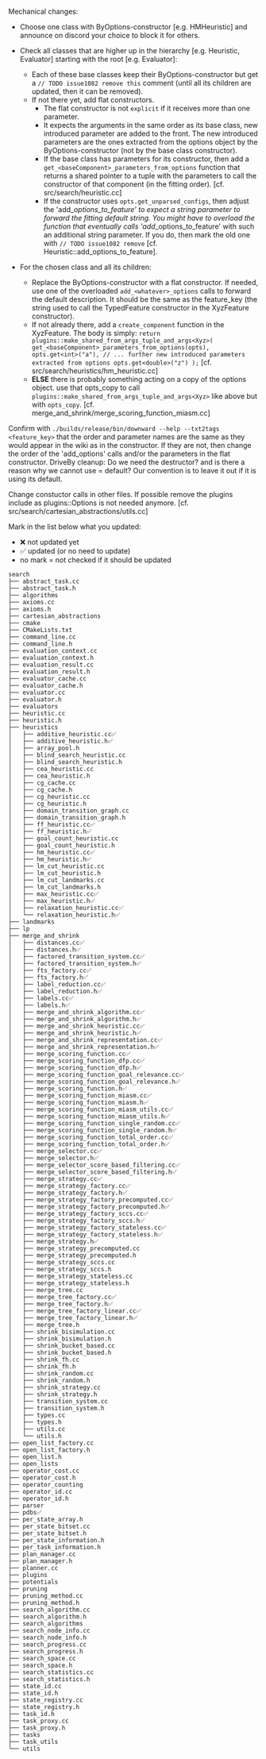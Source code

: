 Mechanical changes: <TODO issue1082 remove this file>

- Choose one class with ByOptions-constructor [e.g. HMHeuristic] and announce on discord your choice to block it for others.
- Check all classes that are higher up in the hierarchy [e.g. Heuristic, Evaluator] starting with the root [e.g. Evaluator]:

	- Each of these base classes keep their ByOptions-constructor but get a `// TODO issue1082 remove this` comment (until all its children are updated, then it can be removed).
    - If not there yet, add flat constructors.
      - The flat constructor is not `explicit` if it receives more than one parameter.
      - It expects the arguments in the same order as its base class, new introduced parameter are added to the front.
    The new introduced parameters are the ones extracted from the options object by the ByOptions-constructor (not by the base class constructor).
      - If the base class has parameters for its constructor, then add a `get_<baseComponent>_parameters_from_options` function that returns a shared pointer to a tuple with the parameters to call the constructor of that component (in the fitting order). [cf. src/search/heuristic.cc]
      - If the constructor uses `opts.get_unparsed_configs`, then adjust the 'add_<component>_options_to_feature' to expect a string parameter to forward the fitting default string. You might have to overload the function that eventually calls 'add_<baseComponent>_options_to_feature' with such an additional string parameter. If you do, then mark the old one with `// TODO issue1082 remove` [cf. Heuristic::add_options_to_feature].


- For the chosen class and all its children:
  - Replace the ByOptions-constructor with a flat constructor.
If needed, use one of the overloaded `add_<whatever>_options` calls to forward the default description. It should be the same as the feature_key (the string used to call the TypedFeature constructor in the XyzFeature constructor).
  - If not already there, add a `create_component` function in the XyzFeature. The body is simply:
    `return plugins::make_shared_from_args_tuple_and_args<Xyz>(
get_<baseComponent>_parameters_from_options(opts),
opts.get<int>("a"),
// ... further new introduced parameters extracted from options
opts.get<double>("z")
);`
[cf. src/search/heuristics/hm_heuristic.cc]
  - **ELSE** there is probably something acting on a copy of the options object.
  use that opts_copy to call `plugins::make_shared_from_args_tuple_and_args<Xyz>` like above but with `opts_copy`.
[cf. merge_and_shrink/merge_scoring_function_miasm.cc]


Confirm with `./builds/release/bin/downward --help --txt2tags <feature_key>` that the order and parameter names are the same as they would appear in the wiki as in the constructor. If they are not, then change the order of the 'add_options' calls and/or the parameters in the flat constructor.
DriveBy cleanup: Do we need the destructor? and is there a reason why we cannot use = default? Our convention is to leave it out if it is using its default.


Change constuctor calls in other files.
If possible remove the plugins include as plugins::Options is not needed anymore.
[cf. src/search/cartesian_abstractions/utils.cc]

Mark in the list below what you updated: 

- ❌ not updated yet
- ✅ updated (or no need to update)
- no mark = not checked if it should be updated

```
search
├── abstract_task.cc
├── abstract_task.h
├── algorithms
├── axioms.cc
├── axioms.h
├── cartesian_abstractions
├── cmake
├── CMakeLists.txt
├── command_line.cc
├── command_line.h
├── evaluation_context.cc
├── evaluation_context.h
├── evaluation_result.cc
├── evaluation_result.h
├── evaluator_cache.cc
├── evaluator_cache.h
├── evaluator.cc
├── evaluator.h
├── evaluators
├── heuristic.cc
├── heuristic.h
├── heuristics
│   ├── additive_heuristic.cc✅
│   ├── additive_heuristic.h✅
│   ├── array_pool.h
│   ├── blind_search_heuristic.cc
│   ├── blind_search_heuristic.h
│   ├── cea_heuristic.cc
│   ├── cea_heuristic.h
│   ├── cg_cache.cc
│   ├── cg_cache.h
│   ├── cg_heuristic.cc
│   ├── cg_heuristic.h
│   ├── domain_transition_graph.cc
│   ├── domain_transition_graph.h
│   ├── ff_heuristic.cc✅
│   ├── ff_heuristic.h✅
│   ├── goal_count_heuristic.cc
│   ├── goal_count_heuristic.h
│   ├── hm_heuristic.cc✅
│   ├── hm_heuristic.h✅
│   ├── lm_cut_heuristic.cc
│   ├── lm_cut_heuristic.h
│   ├── lm_cut_landmarks.cc
│   ├── lm_cut_landmarks.h
│   ├── max_heuristic.cc✅
│   ├── max_heuristic.h✅
│   ├── relaxation_heuristic.cc✅
│   └── relaxation_heuristic.h✅
├── landmarks
├── lp
├── merge_and_shrink
│   ├── distances.cc✅
│   ├── distances.h✅
│   ├── factored_transition_system.cc✅
│   ├── factored_transition_system.h✅
│   ├── fts_factory.cc✅
│   ├── fts_factory.h✅
│   ├── label_reduction.cc✅
│   ├── label_reduction.h✅
│   ├── labels.cc✅
│   ├── labels.h✅
│   ├── merge_and_shrink_algorithm.cc✅
│   ├── merge_and_shrink_algorithm.h✅
│   ├── merge_and_shrink_heuristic.cc✅
│   ├── merge_and_shrink_heuristic.h✅
│   ├── merge_and_shrink_representation.cc✅
│   ├── merge_and_shrink_representation.h✅
│   ├── merge_scoring_function.cc✅
│   ├── merge_scoring_function_dfp.cc✅ 
│   ├── merge_scoring_function_dfp.h✅ 
│   ├── merge_scoring_function_goal_relevance.cc✅ 
│   ├── merge_scoring_function_goal_relevance.h✅ 
│   ├── merge_scoring_function.h✅
│   ├── merge_scoring_function_miasm.cc✅ 
│   ├── merge_scoring_function_miasm.h✅ 
│   ├── merge_scoring_function_miasm_utils.cc✅
│   ├── merge_scoring_function_miasm_utils.h✅
│   ├── merge_scoring_function_single_random.cc✅ 
│   ├── merge_scoring_function_single_random.h✅ 
│   ├── merge_scoring_function_total_order.cc✅ 
│   ├── merge_scoring_function_total_order.h✅ 
│   ├── merge_selector.cc✅
│   ├── merge_selector.h✅
│   ├── merge_selector_score_based_filtering.cc✅
│   ├── merge_selector_score_based_filtering.h✅
│   ├── merge_strategy.cc✅
│   ├── merge_strategy_factory.cc✅
│   ├── merge_strategy_factory.h✅
│   ├── merge_strategy_factory_precomputed.cc✅
│   ├── merge_strategy_factory_precomputed.h✅
│   ├── merge_strategy_factory_sccs.cc✅
│   ├── merge_strategy_factory_sccs.h✅
│   ├── merge_strategy_factory_stateless.cc✅
│   ├── merge_strategy_factory_stateless.h✅
│   ├── merge_strategy.h✅
│   ├── merge_strategy_precomputed.cc
│   ├── merge_strategy_precomputed.h
│   ├── merge_strategy_sccs.cc
│   ├── merge_strategy_sccs.h
│   ├── merge_strategy_stateless.cc
│   ├── merge_strategy_stateless.h
│   ├── merge_tree.cc
│   ├── merge_tree_factory.cc✅
│   ├── merge_tree_factory.h✅
│   ├── merge_tree_factory_linear.cc✅
│   ├── merge_tree_factory_linear.h✅
│   ├── merge_tree.h
│   ├── shrink_bisimulation.cc
│   ├── shrink_bisimulation.h
│   ├── shrink_bucket_based.cc
│   ├── shrink_bucket_based.h
│   ├── shrink_fh.cc
│   ├── shrink_fh.h
│   ├── shrink_random.cc
│   ├── shrink_random.h
│   ├── shrink_strategy.cc
│   ├── shrink_strategy.h
│   ├── transition_system.cc
│   ├── transition_system.h
│   ├── types.cc
│   ├── types.h
│   ├── utils.cc
│   └── utils.h
├── open_list_factory.cc
├── open_list_factory.h
├── open_list.h
├── open_lists
├── operator_cost.cc
├── operator_cost.h
├── operator_counting
├── operator_id.cc
├── operator_id.h
├── parser
├── pdbs✅
├── per_state_array.h
├── per_state_bitset.cc
├── per_state_bitset.h
├── per_state_information.h
├── per_task_information.h
├── plan_manager.cc
├── plan_manager.h
├── planner.cc
├── plugins
├── potentials
├── pruning
├── pruning_method.cc
├── pruning_method.h
├── search_algorithm.cc
├── search_algorithm.h
├── search_algorithms
├── search_node_info.cc
├── search_node_info.h
├── search_progress.cc
├── search_progress.h
├── search_space.cc
├── search_space.h
├── search_statistics.cc
├── search_statistics.h
├── state_id.cc
├── state_id.h
├── state_registry.cc
├── state_registry.h
├── task_id.h
├── task_proxy.cc
├── task_proxy.h
├── tasks
├── task_utils
└── utils

  
```